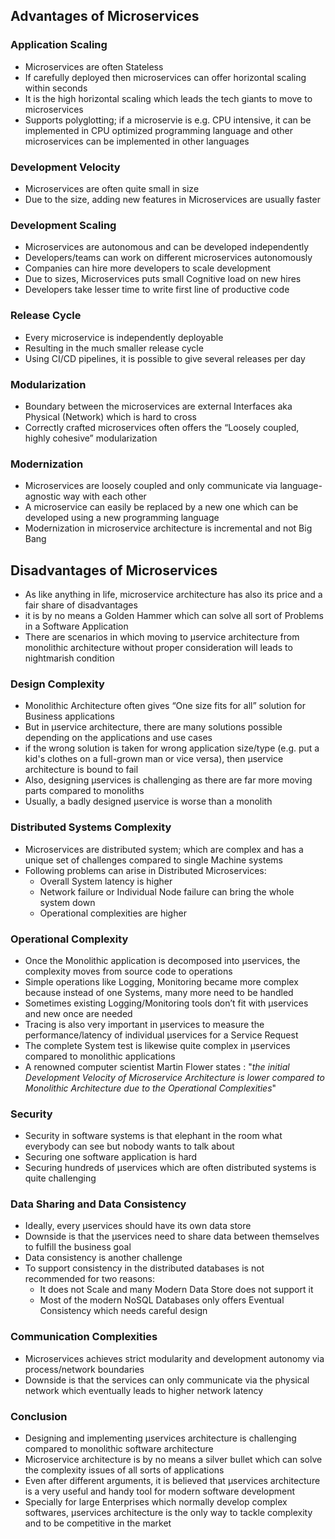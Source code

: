 ## Advantages of Microservices
### Application Scaling
* Microservices are often Stateless
* If carefully deployed then microservices can offer horizontal scaling within seconds
* It is the high horizontal scaling which leads the tech giants to move to microservices
* Supports polyglotting; if a microservie is e.g. CPU intensive, it can be implemented in CPU optimized programming language and other microservices can be implemented in other languages
### Development Velocity
* Microservices are often quite small in size
* Due to the size, adding new features in Microservices are usually faster
### Development Scaling
* Microservices are autonomous and can be developed independently
* Developers/teams can work on different microservices autonomously
* Companies can hire more developers to scale development
* Due to sizes, Microservices puts small Cognitive load on new hires
* Developers take lesser time to write first line of productive code
### Release Cycle
* Every microservice is independently deployable
* Resulting in the much smaller release cycle
* Using CI/CD pipelines, it is possible to give several releases per day
### Modularization
* Boundary between the microservices are external Interfaces aka Physical (Network) which is hard to cross
* Correctly crafted microservices often offers the “Loosely coupled, highly cohesive” modularization
### Modernization
* Microservices are loosely coupled and only communicate via language-agnostic way with each other
* A microservice can easily be replaced by a new one which can be developed using a new programming language
* Modernization in microservice architecture is incremental and not Big Bang

## Disadvantages of Microservices
* As like anything in life, microservice architecture has also its price and a fair share of disadvantages
* it is by no means a Golden Hammer which can solve all sort of Problems in a Software Application
* There are scenarios in which moving to µservice architecture from monolithic architecture without proper consideration will leads to nightmarish condition
### Design Complexity
* Monolithic Architecture often gives “One size fits for all” solution for Business applications
* But in µservice architecture, there are many solutions possible depending on the applications and use cases
* if the wrong solution is taken for wrong application size/type (e.g. put a kid's clothes on a full-grown man or vice versa), then µservice architecture is bound to fail
* Also, designing µservices is challenging as there are far more moving parts compared to monoliths
* Usually, a badly designed µservice is worse than a monolith
### Distributed Systems Complexity
* Microservices are distributed system; which are complex and has a unique set of challenges compared to single Machine systems
* Following problems can arise in Distributed Microservices:
   * Overall System latency is higher
   * Network failure or Individual Node failure can bring the whole system down
   * Operational complexities are higher
### Operational Complexity
* Once the Monolithic application is decomposed into µservices, the complexity moves from source code to operations
* Simple operations like Logging, Monitoring became more complex because instead of one Systems, many more need to be handled
* Sometimes existing Logging/Monitoring tools don’t fit with µservices and new once are needed
* Tracing is also very important in µservices to measure the performance/latency of individual µservices for a Service Request
* The complete System test is likewise quite complex in µservices compared to monolithic applications
* A renowned computer scientist Martin Flower states : "_the initial Development Velocity of Microservice Architecture is lower compared to Monolithic Architecture due to the Operational Complexities_"
### Security
* Security in software systems is that elephant in the room what everybody can see but nobody wants to talk about
* Securing one software application is hard
* Securing hundreds of µservices which are often distributed systems is quite challenging
### Data Sharing and Data Consistency
* Ideally, every µservices should have its own data store
* Downside is that the µservices need to share data between themselves to fulfill the business goal
* Data consistency is another challenge
* To support consistency in the distributed databases is not recommended for two reasons:
    * It does not Scale and many Modern Data Store does not support it
    * Most of the modern NoSQL Databases only offers Eventual Consistency which needs careful design
### Communication Complexities
* Microservices achieves strict modularity and development autonomy via process/network boundaries
* Downside is that the services can only communicate via the physical network which eventually leads to higher network latency

### Conclusion
* Designing and implementing µservices architecture is challenging compared to monolithic software architecture
* Microservice architecture is by no means a silver bullet which can solve the complexity issues of all sorts of applications
* Even after different arguments, it is believed that µservices architecture is a very useful and handy tool for modern software development
* Specially for large Enterprises which normally develop complex softwares, µservices architecture is the only way to tackle complexity and to be competitive in the market
